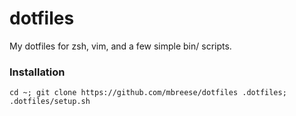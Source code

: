 dotfiles
===

My dotfiles for zsh, vim, and a few simple bin/ scripts.

### Installation

    cd ~; git clone https://github.com/mbreese/dotfiles .dotfiles; .dotfiles/setup.sh